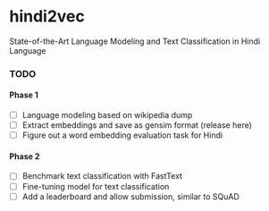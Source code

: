 # hindi2vec
State-of-the-Art Language Modeling and Text Classification in Hindi Language

### TODO
#### Phase 1
- [ ] Language modeling based on wikipedia dump
- [ ] Extract embeddings and save as gensim format (release here)
- [ ] Figure out a word embedding evaluation task for Hindi

#### Phase 2
- [ ] Benchmark text classification with FastText
- [ ] Fine-tuning model for text classification
- [ ] Add a leaderboard and allow submission, similar to SQuAD
